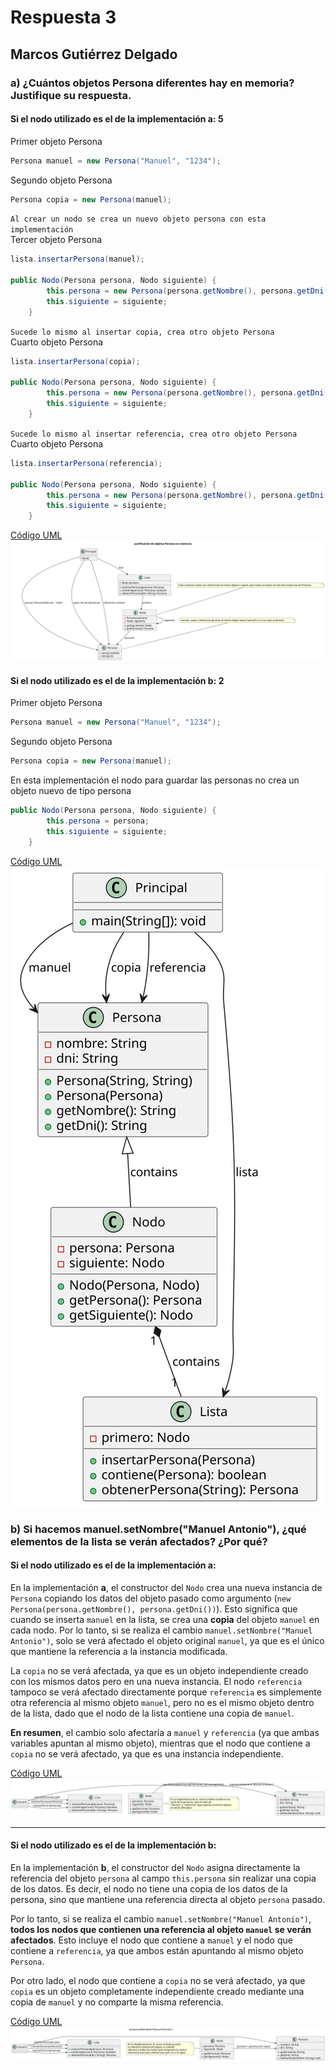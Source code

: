 # Respuesta 3

## Marcos Gutiérrez Delgado

### a) ¿Cuántos objetos Persona diferentes hay en memoria? Justifique su respuesta.
#### Si el nodo utilizado es el de la implementación a: 5

Primer objeto Persona
```java
Persona manuel = new Persona("Manuel", "1234");
```

Segundo objeto Persona
```java
Persona copia = new Persona(manuel);
```

`Al crear un nodo se crea un nuevo objeto persona con esta implementación`<br>
Tercer objeto Persona
```java
lista.insertarPersona(manuel);

public Nodo(Persona persona, Nodo siguiente) {
        this.persona = new Persona(persona.getNombre(), persona.getDni());
        this.siguiente = siguiente;
    }
```

`Sucede lo mismo al insertar copia, crea otro objeto Persona`<br>
Cuarto objeto Persona
```java
lista.insertarPersona(copia);

public Nodo(Persona persona, Nodo siguiente) {
        this.persona = new Persona(persona.getNombre(), persona.getDni());
        this.siguiente = siguiente;
    }
```

`Sucede lo mismo al insertar referencia, crea otro objeto Persona`<br>
Cuarto objeto Persona
```java
lista.insertarPersona(referencia);

public Nodo(Persona persona, Nodo siguiente) {
        this.persona = new Persona(persona.getNombre(), persona.getDni());
        this.siguiente = siguiente;
    }
```
[Código UML](https://github.com/marcosgutierrez6/24-25-EDA1-ExamenParcial/blob/9ae6ae3ce4eba11a5515b90837a64359bc38ce86/respuesta3_MarcosGutierrez/Diagramas/a/Diagrama3a-a.puml)<br>
![Diagrama UML](Diagramas/a/diagrama3a-a.svg)


#### Si el nodo utilizado es el de la implementación b: 2

Primer objeto Persona
```java
Persona manuel = new Persona("Manuel", "1234");
```

Segundo objeto Persona
```java
Persona copia = new Persona(manuel);
```

En esta implementación el nodo para guardar las personas no crea un objeto nuevo de tipo persona

```java
public Nodo(Persona persona, Nodo siguiente) {
        this.persona = persona;
        this.siguiente = siguiente;
    } 
```

[Código UML](https://github.com/marcosgutierrez6/24-25-EDA1-ExamenParcial/blob/9ae6ae3ce4eba11a5515b90837a64359bc38ce86/respuesta3_MarcosGutierrez/Diagramas/a/Diagrama3a-b.puml)<br>
![Diagrama UML](Diagramas/a/diagrama3a-b.svg)

### b) Si hacemos manuel.setNombre("Manuel Antonio"), ¿qué elementos de la lista se verán afectados? ¿Por qué?

#### Si el nodo utilizado es el de la implementación a:
En la implementación **a**, el constructor del `Nodo` crea una nueva instancia de `Persona` copiando los datos del objeto pasado como argumento (`new Persona(persona.getNombre(), persona.getDni())`). Esto significa que cuando se inserta `manuel` en la lista, se crea una **copia** del objeto `manuel` en cada nodo. Por lo tanto, si se realiza el cambio `manuel.setNombre("Manuel Antonio")`, solo se verá afectado el objeto original `manuel`, ya que es el único que mantiene la referencia a la instancia modificada. 

La `copia` no se verá afectada, ya que es un objeto independiente creado con los mismos datos pero en una nueva instancia. El nodo `referencia` tampoco se verá afectado directamente porque `referencia` es simplemente otra referencia al mismo objeto `manuel`, pero no es el mismo objeto dentro de la lista, dado que el nodo de la lista contiene una copia de `manuel`.

**En resumen**, el cambio solo afectaría a `manuel` y `referencia` (ya que ambas variables apuntan al mismo objeto), mientras que el nodo que contiene a `copia` no se verá afectado, ya que es una instancia independiente.

[Código UML](https://github.com/marcosgutierrez6/24-25-EDA1-ExamenParcial/blob/9ae6ae3ce4eba11a5515b90837a64359bc38ce86/respuesta3_MarcosGutierrez/Diagramas/b/diagrama3b-a.puml)<br>
![Diagrama UML](Diagramas/b/diagrama3b-a.svg)

---

#### Si el nodo utilizado es el de la implementación b:
En la implementación **b**, el constructor del `Nodo` asigna directamente la referencia del objeto `persona` al campo `this.persona` sin realizar una copia de los datos. Es decir, el nodo no tiene una copia de los datos de la persona, sino que mantiene una referencia directa al objeto `persona` pasado. 

Por lo tanto, si se realiza el cambio `manuel.setNombre("Manuel Antonio")`, **todos los nodos que contienen una referencia al objeto `manuel` se verán afectados**. Esto incluye el nodo que contiene a `manuel` y el nodo que contiene a `referencia`, ya que ambos están apuntando al mismo objeto `Persona`. 

Por otro lado, el nodo que contiene a `copia` no se verá afectado, ya que `copia` es un objeto completamente independiente creado mediante una copia de `manuel` y no comparte la misma referencia.

[Código UML](https://github.com/marcosgutierrez6/24-25-EDA1-ExamenParcial/blob/9ae6ae3ce4eba11a5515b90837a64359bc38ce86/respuesta3_MarcosGutierrez/Diagramas/b/diagrama3b-b.puml)<br>
![Diagrama UML](Diagramas/b/diagrama3b-b.svg)
